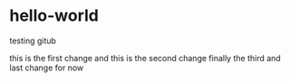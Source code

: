 # hello-world
testing gitub

this is the first change
and this is the second change
finally the third and last change for now

